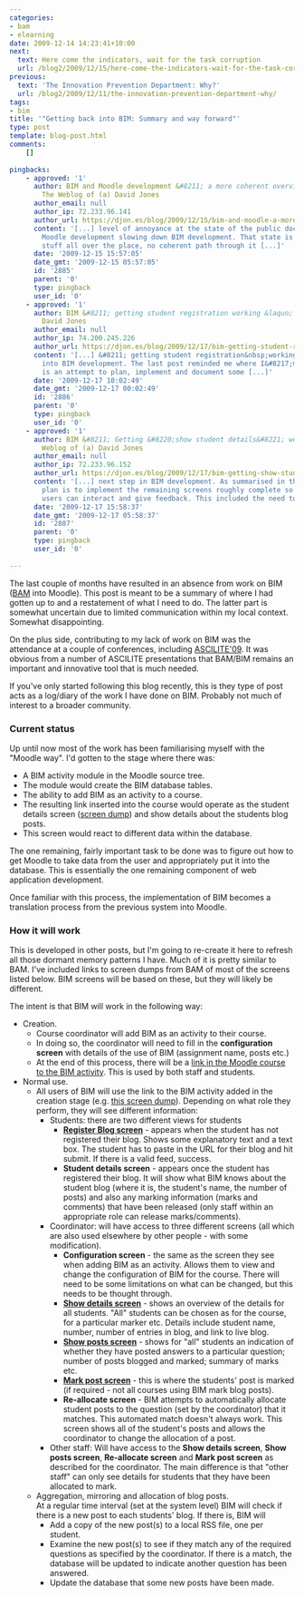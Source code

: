```yaml
---
categories:
- bam
- elearning
date: 2009-12-14 14:23:41+10:00
next:
  text: Here come the indicators, wait for the task corruption
  url: /blog2/2009/12/15/here-come-the-indicators-wait-for-the-task-corruption/
previous:
  text: 'The Innovation Prevention Department: Why?'
  url: /blog2/2009/12/11/the-innovation-prevention-department-why/
tags:
- bim
title: '"Getting back into BIM: Summary and way forward"'
type: post
template: blog-post.html
comments:
    []
    
pingbacks:
    - approved: '1'
      author: BIM and Moodle development &#8211; a more coherent overview found? &laquo;
        The Weblog of (a) David Jones
      author_email: null
      author_ip: 72.233.96.141
      author_url: https://djon.es/blog/2009/12/15/bim-and-moodle-a-more-coherent-overview/
      content: '[...] level of annoyance at the state of the public documentation around
        Moodle development slowing down BIM development. That state is essentially with
        stuff all over the place, no coherent path through it [...]'
      date: '2009-12-15 15:57:05'
      date_gmt: '2009-12-15 05:57:05'
      id: '2885'
      parent: '0'
      type: pingback
      user_id: '0'
    - approved: '1'
      author: BIM &#8211; getting student registration working &laquo; The Weblog of (a)
        David Jones
      author_email: null
      author_ip: 74.200.245.226
      author_url: https://djon.es/blog/2009/12/17/bim-getting-student-registration-working/
      content: '[...] &#8211; getting student registration&nbsp;working  So, getting back
        into BIM development. The last post reminded me where I&#8217;m up to. The following
        is an attempt to plan, implement and document some [...]'
      date: '2009-12-17 10:02:49'
      date_gmt: '2009-12-17 00:02:49'
      id: '2886'
      parent: '0'
      type: pingback
      user_id: '0'
    - approved: '1'
      author: BIM &#8211; Getting &#8220;show student details&#8221; working &laquo; The
        Weblog of (a) David Jones
      author_email: null
      author_ip: 72.233.96.152
      author_url: https://djon.es/blog/2009/12/17/bim-getting-show-student-details-working/
      content: '[...] next step in BIM development. As summarised in the last post the
        plan is to implement the remaining screens roughly complete so that potential
        users can interact and give feedback. This included the need to [...]'
      date: '2009-12-17 15:58:37'
      date_gmt: '2009-12-17 05:58:37'
      id: '2887'
      parent: '0'
      type: pingback
      user_id: '0'
    
---
```

The last couple of months have resulted in an absence from work on BIM ([BAM](/blog2/research/bam-blog-aggregation-management/) into Moodle). This post is meant to be a summary of where I had gotten up to and a restatement of what I need to do. The latter part is somewhat uncertain due to limited communication within my local context. Somewhat disappointing.

On the plus side, contributing to my lack of work on BIM was the attendance at a couple of conferences, including [ASCILITE'09](http://www.ascilite.org.au/conferences/auckland09/). It was obvious from a number of ASCILITE presentations that BAM/BIM remains an important and innovative tool that is much needed.

If you've only started following this blog recently, this is they type of post acts as a log/diary of the work I have done on BIM. Probably not much of interest to a broader community.

### Current status

Up until now most of the work has been familiarising myself with the "Moodle way". I'd gotten to the stage where there was:

- A BIM activity module in the Moodle source tree.
- The module would create the BIM database tables.
- The ability to add BIM as an activity to a course.
- The resulting link inserted into the course would operate as the student details screen ([screen dump](http://www.flickr.com/photos/david_jones/3882960287/)) and show details about the students blog posts.
- This screen would react to different data within the database.

The one remaining, fairly important task to be done was to figure out how to get Moodle to take data from the user and appropriately put it into the database. This is essentially the one remaining component of web application development.

Once familiar with this process, the implementation of BIM becomes a translation process from the previous system into Moodle.

### How it will work

This is developed in other posts, but I'm going to re-create it here to refresh all those dormant memory patterns I have. Much of it is pretty similar to BAM. I've included links to screen dumps from BAM of most of the screens listed below. BIM screens will be based on these, but they will likely be different.

The intent is that BIM will work in the following way:

- Creation.
    - Course coordinator will add BIM as an activity to their course.
    - In doing so, the coordinator will need to fill in the **configuration screen** with details of the use of BIM (assignment name, posts etc.)
    - At the end of this process, there will be a [link in the Moodle course to the BIM activity](http://www.flickr.com/photos/david_jones/4183145931/). This is used by both staff and students.
- Normal use.
    - All users of BIM will use the link to the BIM activity added in the creation stage (e.g. [this screen dump](http://www.flickr.com/photos/david_jones/4183145931/)). Depending on what role they perform, they will see different information:
        - Students: there are two different views for students
            - **[Register Blog screen](http://www.flickr.com/photos/david_jones/3268716454/in/set-72157608613577424/)** - appears when the student has not registered their blog. Shows some explanatory text and a text box. The student has to paste in the URL for their blog and hit submit. If there is a valid feed, success.
            - **Student details screen** - appears once the student has registered their blog. It will show what BIM knows about the student blog (where it is, the student's name, the number of posts) and also any marking information (marks and comments) that have been released (only staff within an appropriate role can release marks/comments).
        - Coordinator: will have access to three different screens (all which are also used elsewhere by other people - with some modification).
            - **Configuration screen** - the same as the screen they see when adding BIM as an activity. Allows them to view and change the configuration of BIM for the course. There will need to be some limitations on what can be changed, but this needs to be thought through.
            - **[Show details screen](http://www.flickr.com/photos/david_jones/3268716654/in/set-72157608613577424/)** - shows an overview of the details for all students. "All" students can be chosen as for the course, for a particular marker etc. Details include student name, number, number of entries in blog, and link to live blog.
            - **[Show posts screen](http://www.flickr.com/photos/david_jones/3268716836/in/set-72157608613577424/)** - shows for "all" students an indication of whether they have posted answers to a particular question; number of posts blogged and marked; summary of marks etc.
            - **[Mark post screen](http://www.flickr.com/photos/david_jones/3267891725/in/set-72157608613577424/)** - this is where the students' post is marked (if required - not all courses using BIM mark blog posts).
            - **Re-allocate screen** - BIM attempts to automatically allocate student posts to the question (set by the coordinator) that it matches. This automated match doesn't always work. This screen shows all of the student's posts and allows the coordinator to change the allocation of a post.
        - Other staff: Will have access to the **Show details screen**, **Show posts screen**, **Re-allocate screen** and **Mark post screen** as described for the coordinator. The main difference is that "other staff" can only see details for students that they have been allocated to mark.
    - Aggregation, mirroring and allocation of blog posts.  
        At a regular time interval (set at the system level) BIM will check if there is a new post to each students' blog. If there is, BIM will
        - Add a copy of the new post(s) to a local RSS file, one per student.
        - Examine the new post(s) to see if they match any of the required questions as specified by the coordinator. If there is a match, the database will be updated to indicate another question has been answered.
        - Update the database that some new posts have been made.
